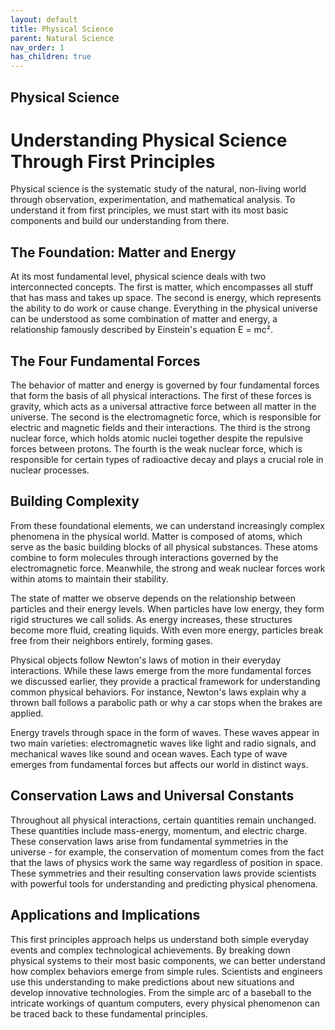 ```yaml
---
layout: default
title: Physical Science
parent: Natural Science
nav_order: 1
has_children: true
---
```


## Physical Science

# Understanding Physical Science Through First Principles

Physical science is the systematic study of the natural, non-living world through observation, experimentation, and mathematical analysis. To understand it from first principles, we must start with its most basic components and build our understanding from there.

## The Foundation: Matter and Energy

At its most fundamental level, physical science deals with two interconnected concepts. The first is matter, which encompasses all stuff that has mass and takes up space. The second is energy, which represents the ability to do work or cause change. Everything in the physical universe can be understood as some combination of matter and energy, a relationship famously described by Einstein's equation E = mc².

## The Four Fundamental Forces

The behavior of matter and energy is governed by four fundamental forces that form the basis of all physical interactions. The first of these forces is gravity, which acts as a universal attractive force between all matter in the universe. The second is the electromagnetic force, which is responsible for electric and magnetic fields and their interactions. The third is the strong nuclear force, which holds atomic nuclei together despite the repulsive forces between protons. The fourth is the weak nuclear force, which is responsible for certain types of radioactive decay and plays a crucial role in nuclear processes.

## Building Complexity

From these foundational elements, we can understand increasingly complex phenomena in the physical world. Matter is composed of atoms, which serve as the basic building blocks of all physical substances. These atoms combine to form molecules through interactions governed by the electromagnetic force. Meanwhile, the strong and weak nuclear forces work within atoms to maintain their stability.

The state of matter we observe depends on the relationship between particles and their energy levels. When particles have low energy, they form rigid structures we call solids. As energy increases, these structures become more fluid, creating liquids. With even more energy, particles break free from their neighbors entirely, forming gases.

Physical objects follow Newton's laws of motion in their everyday interactions. While these laws emerge from the more fundamental forces we discussed earlier, they provide a practical framework for understanding common physical behaviors. For instance, Newton's laws explain why a thrown ball follows a parabolic path or why a car stops when the brakes are applied.

Energy travels through space in the form of waves. These waves appear in two main varieties: electromagnetic waves like light and radio signals, and mechanical waves like sound and ocean waves. Each type of wave emerges from fundamental forces but affects our world in distinct ways.

## Conservation Laws and Universal Constants

Throughout all physical interactions, certain quantities remain unchanged. These quantities include mass-energy, momentum, and electric charge. These conservation laws arise from fundamental symmetries in the universe - for example, the conservation of momentum comes from the fact that the laws of physics work the same way regardless of position in space. These symmetries and their resulting conservation laws provide scientists with powerful tools for understanding and predicting physical phenomena.

## Applications and Implications

This first principles approach helps us understand both simple everyday events and complex technological achievements. By breaking down physical systems to their most basic components, we can better understand how complex behaviors emerge from simple rules. Scientists and engineers use this understanding to make predictions about new situations and develop innovative technologies. From the simple arc of a baseball to the intricate workings of quantum computers, every physical phenomenon can be traced back to these fundamental principles.
